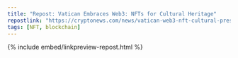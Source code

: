 ```yaml
---
title: "Repost: Vatican Embraces Web3: NFTs for Cultural Heritage"
repostlink: "https://cryptonews.com/news/vatican-web3-nft-cultural-preservation-manuscript-2.htm"
tags: [NFT, blockchain]
---
```


{% include embed/linkpreview-repost.html %}
